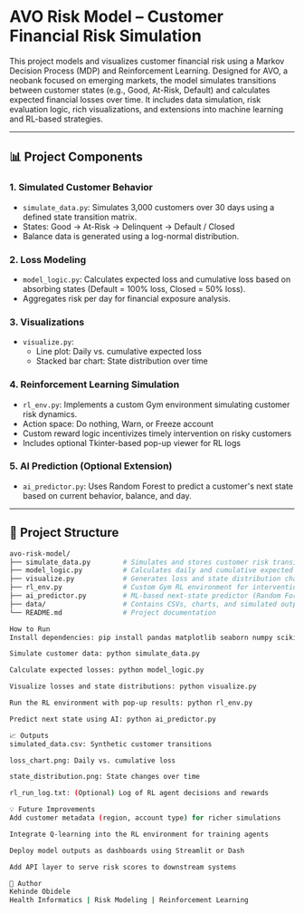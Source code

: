 # AVO Risk Model – Customer Financial Risk Simulation

This project models and visualizes customer financial risk using a Markov Decision Process (MDP) and Reinforcement Learning. Designed for AVO, a neobank focused on emerging markets, the model simulates transitions between customer states (e.g., Good, At-Risk, Default) and calculates expected financial losses over time. It includes data simulation, risk evaluation logic, rich visualizations, and extensions into machine learning and RL-based strategies.

---

## 📊 Project Components

### 1. Simulated Customer Behavior
- `simulate_data.py`: Simulates 3,000 customers over 30 days using a defined state transition matrix.
- States: Good → At-Risk → Delinquent → Default / Closed
- Balance data is generated using a log-normal distribution.

### 2. Loss Modeling
- `model_logic.py`: Calculates expected loss and cumulative loss based on absorbing states (Default = 100% loss, Closed = 50% loss).
- Aggregates risk per day for financial exposure analysis.

### 3. Visualizations
- `visualize.py`:
  - Line plot: Daily vs. cumulative expected loss
  - Stacked bar chart: State distribution over time

### 4. Reinforcement Learning Simulation
- `rl_env.py`: Implements a custom Gym environment simulating customer risk dynamics.
- Action space: Do nothing, Warn, or Freeze account
- Custom reward logic incentivizes timely intervention on risky customers
- Includes optional Tkinter-based pop-up viewer for RL logs

### 5. AI Prediction (Optional Extension)
- `ai_predictor.py`: Uses Random Forest to predict a customer's next state based on current behavior, balance, and day.

---

## 📁 Project Structure

```bash
avo-risk-model/
├── simulate_data.py        # Simulates and stores customer risk transitions
├── model_logic.py          # Calculates daily and cumulative expected losses
├── visualize.py            # Generates loss and state distribution charts
├── rl_env.py               # Custom Gym RL environment for intervention testing
├── ai_predictor.py         # ML-based next-state predictor (Random Forest)
├── data/                   # Contains CSVs, charts, and simulated outputs
└── README.md               # Project documentation

How to Run
Install dependencies: pip install pandas matplotlib seaborn numpy scikit-learn gym tqdm

Simulate customer data: python simulate_data.py

Calculate expected losses: python model_logic.py

Visualize losses and state distributions: python visualize.py

Run the RL environment with pop-up results: python rl_env.py

Predict next state using AI: python ai_predictor.py

📈 Outputs
simulated_data.csv: Synthetic customer transitions

loss_chart.png: Daily vs. cumulative loss

state_distribution.png: State changes over time

rl_run_log.txt: (Optional) Log of RL agent decisions and rewards

💡 Future Improvements
Add customer metadata (region, account type) for richer simulations

Integrate Q-learning into the RL environment for training agents

Deploy model outputs as dashboards using Streamlit or Dash

Add API layer to serve risk scores to downstream systems

🙌 Author
Kehinde Obidele
Health Informatics | Risk Modeling | Reinforcement Learning

